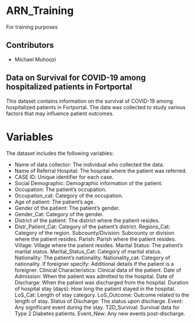 # ARN_Training
For training purposes
## Contributors
- Michael Muhoozi


## Data on Survival for COVID-19 among hospitalized patients in Fortportal
This dataset contains information on the survival of COVID-19 among hospitalized patients in Fortportal. The data was collected to study various factors that may influence patient outcomes.
# Variables
The dataset includes the following variables:
- Name of data collector: The individual who collected the data.
- Name of Referral Hospital: The hospital where the patient was referred.
- CASE ID: Unique identifier for each case.
- Social Demographic: Demographic information of the patient.
- Occupation: The patient’s occupation.
- Occupation_cat: Category of the occupation.
- Age of patient: The patient’s age.
- Gender of the patient: The patient’s gender.
- Gender_Cat: Category of the gender.
- District of the patient: The district where the patient resides.
- Distr_Patient_Cat: Category of the patient’s district.
Regions_Cat: Category of the region.
Subcounty/Division: Subcounty or division where the patient resides.
Parish: Parish where the patient resides.
Village: Village where the patient resides.
Marital Status: The patient’s marital status.
Marital_Status_Cat: Category of marital status.
Nationality: The patient’s nationality.
Nationality_cat: Category of nationality.
If foreigner specify: Additional details if the patient is a foreigner.
Clinical Characteristics: Clinical data of the patient.
Date of Admission: When the patient was admitted to the hospital.
Date of Discharge: When the patient was discharged from the hospital.
Duration of hospital stay (days): How long the patient stayed in the hospital.
LoS_Cat: Length of stay category.
LoS_Outcome: Outcome related to the length of stay.
Status of Discharge: The status upon discharge.
Event: Any significant event during the stay.
T2D_Survival: Survival data for Type 2 Diabetes patients.
Event_New: Any new events post-discharge.
